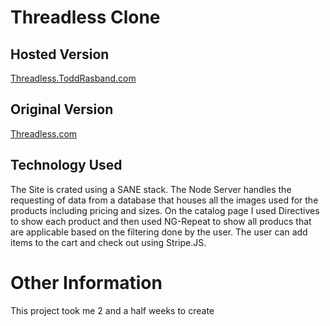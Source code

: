 # Threadless Clone

## Hosted Version
[Threadless.ToddRasband.com](http://threadless.toddrasband.com/)

## Original Version
[Threadless.com](http://threadless.com)

## Technology Used
The Site is crated using a SANE stack. The Node Server handles the requesting of data from a database that houses all the images used for the products including pricing and sizes.
On the catalog page I used Directives to show each product and then used NG-Repeat to show all producs that are applicable based on the filtering done by the user.
The user can add items to the cart and check out using Stripe.JS.

# Other Information
This project took me 2 and a half weeks to create
